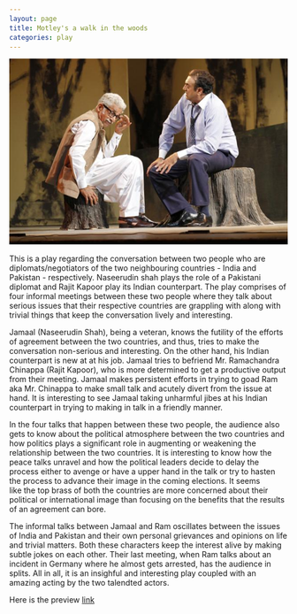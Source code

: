 ```yaml
---
layout: page
title: Motley's a walk in the woods
categories: play
---
```


![A walk in the woods](/images/woods.jpg)

This is a play regarding the conversation between two people who are diplomats/negotiators of the two neighbouring countries - India and Pakistan - respectively. Naseerudin shah plays the role of a Pakistani diplomat and Rajit Kapoor play its Indian counterpart. The play comprises of four informal meetings between these two people where they talk about serious issues that their respective countries are grappling with along with trivial things that keep the conversation lively and interesting. 

Jamaal (Naseerudin Shah), being a veteran, knows the futility of the efforts of agreement between the two countries, and thus, tries to make the conversation non-serious and interesting. On the other hand, his Indian counterpart is new at at his job. Jamaal tries to befriend Mr. Ramachandra Chinappa (Rajit Kapoor), who is more determined to get a productive output from their meeting. Jamaal makes persistent efforts in trying to goad Ram aka Mr. Chinappa to make small talk and acutely divert from the issue at hand. It is interesting to see Jamaal taking unharmful jibes at his Indian counterpart in trying to making in talk in a friendly manner.

In the four talks that happen between these two people, the audience also gets to know about the political atmosphere between the two countries and how politics plays a significant role in augmenting or weakening the relationship between the two countries. It is interesting to know how the peace talks unravel and how the political leaders decide to delay the process either to avenge or have a upper hand in the talk or try to hasten the process to advance their image in the coming elections. It seems like the top brass of both the countries are more concerned about their political or international image than focusing on the benefits that the results of an agreement can bore. 

The informal talks between Jamaal and Ram oscillates between the issues of India and Pakistan and their own personal grievances and opinions on life and trivial matters. Both these characters keep the interest alive by making subtle jokes on each other. Their last meeting, when Ram talks about an incident in Germany where he almost gets arrested, has the audience in splits. All in all, it is an insighful and interesting play coupled with an amazing acting by the two talendted actors.

Here is the preview <a href="http://www.mumbaitheatreguide.com/dramas/english/10-english-play-preview-a-walk-in-the-woods.asp" target="_blank">link</a>